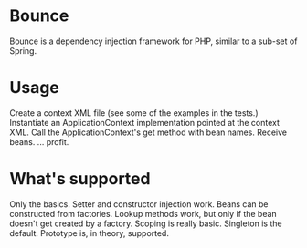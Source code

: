 Bounce
======

Bounce is a dependency injection framework for PHP, similar to a sub-set of Spring.

Usage
=====
Create a context XML file (see some of the examples in the tests.)
Instantiate an ApplicationContext implementation pointed at the context XML.
Call the ApplicationContext's get method with bean names.
Receive beans.
...
profit.

What's supported
================
Only the basics.
Setter and constructor injection work.
Beans can be constructed from factories.
Lookup methods work, but only if the bean doesn't get created by a factory.
Scoping is really basic. Singleton is the default. Prototype is, in theory, supported.

